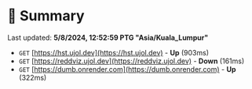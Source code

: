 # 📖 Summary
Last updated: **5/8/2024, 12:52:59 PTG "Asia/Kuala_Lumpur"**

- `GET` [https://hst.ujol.dev](https://hst.ujol.dev) - **Up** (903ms)
- `GET` [https://reddviz.ujol.dev](https://reddviz.ujol.dev) - **Down** (161ms)
- `GET` [https://dumb.onrender.com](https://dumb.onrender.com) - **Up** (322ms)
